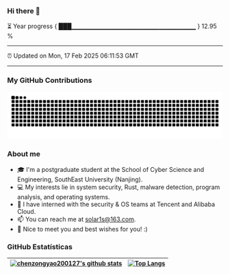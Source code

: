 ### Hi there 👋

⏳ Year progress { ███▁▁▁▁▁▁▁▁▁▁▁▁▁▁▁▁▁▁▁▁▁▁▁▁▁▁▁ } 12.95 %

---

⏰ Updated on Mon, 17 Feb 2025 06:11:53 GMT

---
### My GitHub Contributions    

![github-contribution-grid-snake](https://raw.githubusercontent.com/chenzongyao200127/chenzongyao200127/output/github-snake.svg)      

### About me   

- 🎓 I'm a postgraduate student at the School of Cyber Science and Engineering, SouthEast University (Nanjing).  
- 💻 My interests lie in system security, Rust, malware detection, program analysis, and operating systems.  
- 💼 I have interned with the security & OS teams at Tencent and Alibaba Cloud.  
- 📫 You can reach me at solar1s@163.com.  
- 💐 Nice to meet you and best wishes for you! :)

### GitHub Estatísticas

| [![chenzongyao200127's github stats](https://github-readme-stats.vercel.app/api?username=chenzongyao200127&show_icons=true&theme=merko&hide_border=true)](https://github.com/upupnoah)  |[![Top Langs](https://github-readme-stats.vercel.app/api/top-langs/?username=chenzongyao200127&layout=compact&theme=merko&hide_border=true&hide=css,html,ruby)](https://github.com/upupnoah)|
| ------------- | ------------- |


